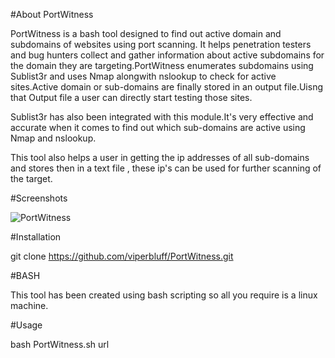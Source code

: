 #About PortWitness

PortWitness is a bash tool designed to find out active domain and subdomains of websites using port scanning. It helps penetration testers and bug hunters collect and gather information about active subdomains for the domain they are targeting.PortWitness enumerates subdomains using Sublist3r and uses Nmap alongwith nslookup to check for active sites.Active domain or sub-domains are finally stored in an output file.Uisng that Output file a user can directly start testing those sites.

Sublist3r has also been integrated with this module.It's very effective and accurate when it comes to find out which sub-domains are active using Nmap and nslookup.

This tool also helps a user in getting the ip addresses of all sub-domains and stores then in a text file , these ip's can be used for further scanning of the target. 

#Screenshots 

![PortWitness](https://raw.github.com/viperbluff/PortWitness/master/screenshots/tool.png)

#Installation 

git clone https://github.com/viperbluff/PortWitness.git

#BASH

This tool has been created using bash scripting so all you require is a linux machine. 

#Usage 

bash PortWitness.sh url

